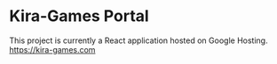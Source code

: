 # Kira-Games Portal

This project is currently a React application hosted on Google Hosting.
https://kira-games.com
